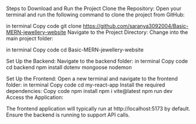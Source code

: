 Steps to Download and Run the Project
Clone the Repository: Open your terminal and run the following command to clone the project from GitHub:

in terminal
Copy code
git clone https://github.com/saranya3092004/Basic-MERN-jewellery-website
Navigate to the Project Directory: Change into the main project folder:

in terminal
Copy code
cd Basic-MERN-jewellery-website


Set Up the Backend:
Navigate to the backend folder:
in terminal
Copy code
cd backend
npm install dotenv mongoose
nodemon


Set Up the Frontend:
Open a new terminal and navigate to the frontend folder:
in terminal
Copy code
cd my-react-app
Install the required dependencies:
Copy code
npm install
npm i vite@latest
npm run dev
Access the Application:

The frontend application will typically run at http://localhost:5173 by default.
Ensure the backend is running to support API calls.

